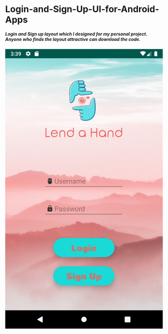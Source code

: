 # Login-and-Sign-Up-UI-for-Android-Apps

##### Login and Sign up layout which I designed for my personal project. Anyone who finds the layout attractive can download the code.
![GitHub Logo](login.png)

